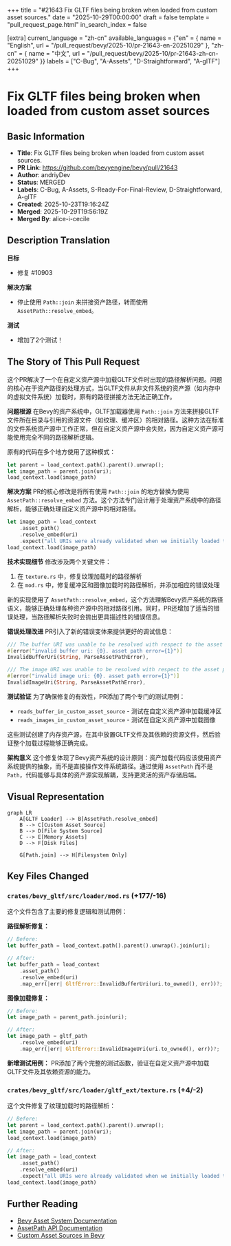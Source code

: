 +++
title = "#21643 Fix GLTF files being broken when loaded from custom asset sources."
date = "2025-10-29T00:00:00"
draft = false
template = "pull_request_page.html"
in_search_index = false

[extra]
current_language = "zh-cn"
available_languages = {"en" = { name = "English", url = "/pull_request/bevy/2025-10/pr-21643-en-20251029" }, "zh-cn" = { name = "中文", url = "/pull_request/bevy/2025-10/pr-21643-zh-cn-20251029" }}
labels = ["C-Bug", "A-Assets", "D-Straightforward", "A-glTF"]
+++

# Fix GLTF files being broken when loaded from custom asset sources

## Basic Information
- **Title**: Fix GLTF files being broken when loaded from custom asset sources.
- **PR Link**: https://github.com/bevyengine/bevy/pull/21643
- **Author**: andriyDev
- **Status**: MERGED
- **Labels**: C-Bug, A-Assets, S-Ready-For-Final-Review, D-Straightforward, A-glTF
- **Created**: 2025-10-23T19:16:24Z
- **Merged**: 2025-10-29T19:56:19Z
- **Merged By**: alice-i-cecile

## Description Translation
**目标**
- 修复 #10903

**解决方案**
- 停止使用 `Path::join` 来拼接资产路径，转而使用 `AssetPath::resolve_embed`。

**测试**
- 增加了2个测试！

## The Story of This Pull Request

这个PR解决了一个在自定义资产源中加载GLTF文件时出现的路径解析问题。问题的核心在于资产路径的处理方式，当GLTF文件从非文件系统的资产源（如内存中的虚拟文件系统）加载时，原有的路径拼接方法无法正确工作。

**问题根源**
在Bevy的资产系统中，GLTF加载器使用 `Path::join` 方法来拼接GLTF文件所在目录与引用的资源文件（如纹理、缓冲区）的相对路径。这种方法在标准的文件系统资产源中工作正常，但在自定义资产源中会失败，因为自定义资产源可能使用完全不同的路径解析逻辑。

原有的代码在多个地方使用了这种模式：
```rust
let parent = load_context.path().parent().unwrap();
let image_path = parent.join(uri);
load_context.load(image_path)
```

**解决方案**
PR的核心修改是将所有使用 `Path::join` 的地方替换为使用 `AssetPath::resolve_embed` 方法。这个方法专门设计用于处理资产系统中的路径解析，能够正确处理自定义资产源中的相对路径。

```rust
let image_path = load_context
    .asset_path()
    .resolve_embed(uri)
    .expect("all URIs were already validated when we initially loaded textures");
load_context.load(image_path)
```

**技术实现细节**
修改涉及两个关键文件：

1. 在 `texture.rs` 中，修复纹理加载时的路径解析
2. 在 `mod.rs` 中，修复缓冲区和图像加载时的路径解析，并添加相应的错误处理

新的实现使用了 `AssetPath::resolve_embed`，这个方法理解Bevy资产系统的路径语义，能够正确处理各种资产源中的相对路径引用。同时，PR还增加了适当的错误处理，当路径解析失败时会抛出更具描述性的错误信息。

**错误处理改进**
PR引入了新的错误变体来提供更好的调试信息：
```rust
/// The buffer URI was unable to be resolved with respect to the asset path.
#[error("invalid buffer uri: {0}. asset path error={1}")]
InvalidBufferUri(String, ParseAssetPathError),

/// The image URI was unable to be resolved with respect to the asset path.
#[error("invalid image uri: {0}. asset path error={1}")]
InvalidImageUri(String, ParseAssetPathError),
```

**测试验证**
为了确保修复的有效性，PR添加了两个专门的测试用例：
- `reads_buffer_in_custom_asset_source` - 测试在自定义资产源中加载缓冲区
- `reads_images_in_custom_asset_source` - 测试在自定义资产源中加载图像

这些测试创建了内存资产源，在其中放置GLTF文件及其依赖的资源文件，然后验证整个加载过程能够正确完成。

**架构意义**
这个修复体现了Bevy资产系统的设计原则：资产加载代码应该使用资产系统提供的抽象，而不是直接操作文件系统路径。通过使用 `AssetPath` 而不是 `Path`，代码能够与具体的资产源实现解耦，支持更灵活的资产存储后端。

## Visual Representation

```mermaid
graph LR
    A[GLTF Loader] --> B[AssetPath.resolve_embed]
    B --> C[Custom Asset Source]
    B --> D[File System Source]
    C --> E[Memory Assets]
    D --> F[Disk Files]
    
    G[Path.join] --> H[Filesystem Only]
```

## Key Files Changed

### `crates/bevy_gltf/src/loader/mod.rs` (+177/-16)

这个文件包含了主要的修复逻辑和测试用例：

**路径解析修复：**
```rust
// Before:
let buffer_path = load_context.path().parent().unwrap().join(uri);

// After:
let buffer_path = load_context
    .asset_path()
    .resolve_embed(uri)
    .map_err(|err| GltfError::InvalidBufferUri(uri.to_owned(), err))?;
```

**图像加载修复：**
```rust
// Before:
let image_path = parent_path.join(uri);

// After:
let image_path = gltf_path
    .resolve_embed(uri)
    .map_err(|err| GltfError::InvalidImageUri(uri.to_owned(), err))?;
```

**新增测试用例：**
PR添加了两个完整的测试函数，验证在自定义资产源中加载GLTF文件及其依赖资源的能力。

### `crates/bevy_gltf/src/loader/gltf_ext/texture.rs` (+4/-2)

这个文件修复了纹理加载时的路径解析：

```rust
// Before:
let parent = load_context.path().parent().unwrap();
let image_path = parent.join(uri);
load_context.load(image_path)

// After:
let image_path = load_context
    .asset_path()
    .resolve_embed(uri)
    .expect("all URIs were already validated when we initially loaded textures");
load_context.load(image_path)
```

## Further Reading

- [Bevy Asset System Documentation](https://bevyengine.org/learn/book/assets/)
- [AssetPath API Documentation](https://docs.rs/bevy_asset/latest/bevy_asset/struct.AssetPath.html)
- [Custom Asset Sources in Bevy](https://bevyengine.org/learn/book/assets/#custom-asset-io)